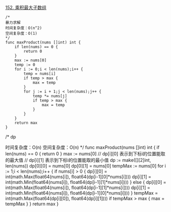 [152. 乘积最大子数组](https://leetcode-cn.com/problems/maximum-product-subarray/)
```golang
/*
暴力求解
时间复杂度：O(n^2)
空间复杂度：O(1)
*/
func maxProduct(nums []int) int {
    if len(nums) == 0 {
        return 0
    }
    max := nums[0]
    temp := 0
    for i := 0;i < len(nums);i++ {
        temp = nums[i]
        if temp > max {
            max = temp
        }
        for j := i + 1;j < len(nums);j++ {
            temp *= nums[j]
            if temp > max {
                max = temp
            }
        }
    }
    return max
}
```


/*
dp

时间复杂度：O(n)
空间复杂度：O(n)
*/
func maxProduct(nums []int) int {
    if len(nums) == 0 {
        return 0
    }
    max := nums[0]
    // dp[i][0] 表示到下标i的位置能取的最大值
    // dp[i][1] 表示到下标i的位置能取的最小值
    dp := make([][2]int, len(nums))
    dp[0][0] = nums[0]
    dp[0][1] = nums[0]
    tempMax := nums[0]
    for i := 1;i < len(nums);i++ {
        if nums[i] > 0 {
            dp[i][0] = int(math.Max(float64(nums[i]), float64(dp[i-1][0]*nums[i])))
            dp[i][1] = int(math.Min(float64(nums[i]), float64(dp[i-1][1]*nums[i])))
        } else {
            dp[i][0] = int(math.Max(float64(nums[i]), float64(dp[i-1][1]*nums[i])))
            dp[i][1] = int(math.Min(float64(nums[i]), float64(dp[i-1][0]*nums[i])))
        }
        tempMax = int(math.Max(float64(dp[i][0]), float64(dp[i][1])))
        if tempMax > max {
            max = tempMax
        }
    }
    return max
}

